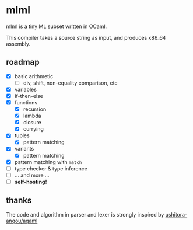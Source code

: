 # mlml

mlml is a tiny ML subset written in OCaml.

This compiler takes a source string as input, and produces x86\_64 assembly.

## roadmap

- [x] basic arithmetic
  - [ ] div, shift, non-equality comparison, etc
- [x] variables
- [x] if-then-else
- [x] functions
  - [x] recursion
  - [x] lambda
  - [x] closure
  - [x] currying
- [x] tuples
  - [x] pattern matching
- [x] variants
  - [x] pattern matching
- [x] pattern matching with `match`
- [ ] type checker & type inference
- [ ] ... and more ...
- [ ] **self-hosting!**

## thanks

The code and algorithm in parser and lexer is strongly inspired by [ushitora-anqou/aqaml](https://github.com/ushitora-anqou/aqaml)
